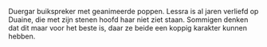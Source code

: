 Duergar buikspreker met geanimeerde poppen. Lessra is al jaren verliefd op Duaine, die met zijn stenen hoofd haar niet ziet staan.
Sommigen denken dat dit maar voor het beste is, daar ze beide een koppig karakter kunnen hebben.